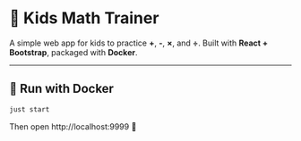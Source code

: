 # 🧮 Kids Math Trainer

A simple web app for kids to practice **+**, **-**, **×**, and **÷**.
Built with **React + Bootstrap**, packaged with **Docker**.

---

## 🚀 Run with Docker

```bash
just start
```

Then open http://localhost:9999 🎉